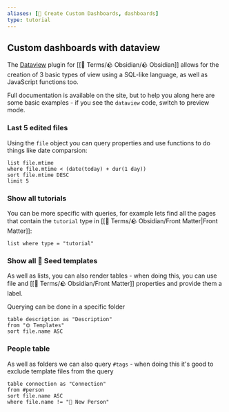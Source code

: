 ```yaml
---
aliases: [🎯 Create Custom Dashboards, dashboards]
type: tutorial
---
```


## Custom dashboards with dataview
The [Dataview](https://blacksmithgu.github.io/obsidian-dataview/) plugin for [[📇 Terms/🪨 Obsidian/🪨 Obsidian]] allows for the creation of 3 basic types of view using a SQL-like language, as well as JavaScript functions too.

Full documentation is available on the site, but to help you along here are some basic examples - if you see the `dataview` code, switch to preview mode.

### Last 5 edited files
Using the `file` object you can query properties and use functions to do things like date comparsion:
```dataview
list file.mtime
where file.mtime < (date(today) + dur(1 day))
sort file.mtime DESC
limit 5
```

### Show all tutorials
You can be more specific with queries, for example lets find all the pages that contain the `tutorial` type in [[📇 Terms/🪨 Obsidian/Front Matter|Front Matter]]:
```dataview
list where type = "tutorial"
```

### Show all 🌱 Seed templates
As well as lists, you can also render tables - when doing this, you can use file and [[📇 Terms/🪨 Obsidian/Front Matter]] properties and provide them a label.

Querying can be done in a specific folder
```dataview
table description as "Description"
from "⏣ Templates"
sort file.name ASC
```

### People table
As well as folders we can also query `#tags` - when doing this it's good to exclude template files from the query
```dataview
table connection as "Connection"
from #person
sort file.name ASC
where file.name != "👤 New Person"
```